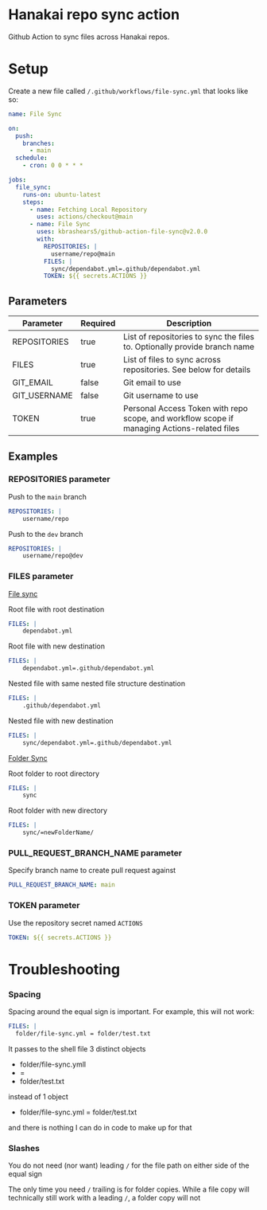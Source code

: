 # Hanakai repo sync action

Github Action to sync files across Hanakai repos.

# Setup

Create a new file called `/.github/workflows/file-sync.yml` that looks like so:

```yaml
name: File Sync

on:
  push:
    branches:
      - main
  schedule:
    - cron: 0 0 * * *

jobs:
  file_sync:
    runs-on: ubuntu-latest
    steps:
      - name: Fetching Local Repository
        uses: actions/checkout@main
      - name: File Sync
        uses: kbrashears5/github-action-file-sync@v2.0.0
        with:
          REPOSITORIES: |
            username/repo@main
          FILES: |
            sync/dependabot.yml=.github/dependabot.yml
          TOKEN: ${{ secrets.ACTIONS }}
```

## Parameters

| Parameter | Required | Description |
| --- | --- | --- |
| REPOSITORIES | true | List of repositories to sync the files to. Optionally provide branch name |
| FILES | true | List of files to sync across repositories. See below for details |
| GIT_EMAIL | false | Git email to use |
| GIT_USERNAME | false | Git username to use |
| TOKEN | true | Personal Access Token with repo scope, and workflow scope if managing Actions-related files |

## Examples

### REPOSITORIES parameter

Push to the `main` branch
```yaml
REPOSITORIES: |
    username/repo
```
Push to the `dev` branch
```yaml
REPOSITORIES: |
    username/repo@dev
```
### FILES parameter

<u>File sync</u>

Root file with root destination
```yaml
FILES: |
    dependabot.yml
```
Root file with new destination
```yaml
FILES: |
    dependabot.yml=.github/dependabot.yml
```
Nested file with same nested file structure destination
```yaml
FILES: |
    .github/dependabot.yml
```
Nested file with new destination
```yaml
FILES: |
    sync/dependabot.yml=.github/dependabot.yml
```

<u>Folder Sync</u>

Root folder to root directory
```yaml
FILES: |
    sync
```
Root folder with new directory
```yaml
FILES: |
    sync/=newFolderName/
```

### PULL_REQUEST_BRANCH_NAME parameter

Specify branch name to create pull request against
```yaml
PULL_REQUEST_BRANCH_NAME: main
```

### TOKEN parameter

Use the repository secret named `ACTIONS`
```yaml
TOKEN: ${{ secrets.ACTIONS }}
```

# Troubleshooting

### Spacing

Spacing around the equal sign is important. For example, this will not work:
```yaml
FILES: |
  folder/file-sync.yml = folder/test.txt
```

It passes to the shell file 3 distinct objects
- folder/file-sync.ymll
- =
- folder/test.txt

instead of 1 object

- folder/file-sync.yml = folder/test.txt

and there is nothing I can do in code to make up for that

### Slashes

You do not need (nor want) leading `/` for the file path on either side of the equal sign

The only time you need `/` trailing is for folder copies. While a file copy will technically still work with a leading `/`, a folder copy will not
